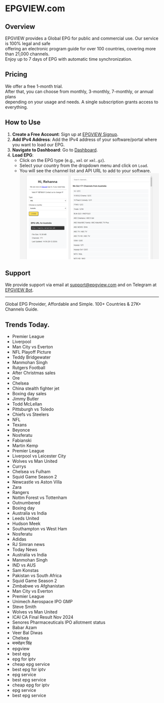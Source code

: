 # EPGVIEW.com



## Overview
EPGVIEW provides a Global EPG for public and commercial use. Our service is 100% legal and safe\
offering an electronic program guide for over 100 countries, covering more than 21,000 channels.\
Enjoy up to 7 days of EPG with automatic time synchronization.

## Pricing
We offer a free 1-month trial. \
After that, you can choose from monthly, 3-monthly, 7-monthly, or annual plans \
depending on your usage and needs. A single subscription grants access to everything.

## How to Use
1. **Create a Free Account**: Sign up at [EPGVIEW Signup](https://epgview.com/signup.php).
2. **Add IPv4 Address**: Add the IPv4 address of your software/portal where you want to load our EPG.
3. **Navigate to Dashboard**: Go to [Dashboard](https://epgview.com/dashboard.php).
4. **Load EPG**:
   - Click on the EPG type (e.g., `xml` or `xml.gz`).
   - Select your country from the dropdown menu and click on `Load`.
   - You will see the channel list and API URL to add to your software.
![EPGVIEW](img/dashboard.png)
## Support
We provide support via email at [support@epgview.com](mailto:support@epgview.com) and on Telegram at [EPGVIEW Bot](https://t.me/epgview_bot).

---

Global EPG Provider, Affordable and Simple. 100+ Countries & 27K+ Channels Guide.

## Trends Today.

- Premier League
- Liverpool
- Man City vs Everton
- NFL Playoff Picture
- Teddy Bridgewater
- Manmohan Singh
- Rutgers Football
- After Christmas sales
- Ore
- Chelsea
- China stealth fighter jet
- Boxing day sales
- Jimmy Butler
- Todd McLellan
- Pittsburgh vs Toledo
- Chiefs vs Steelers
- NFL
- Texans
- Beyonce
- Nosferatu
- Fabianski
- Martin Kemp
- Premier League
- Liverpool vs Leicester City
- Wolves vs Man United
- Currys
- Chelsea vs Fulham
- Squid Game Season 2
- Newcastle vs Aston Villa
- Zara
- Rangers
- Nottm Forest vs Tottenham
- Outnumbered
- Boxing day
- Australia vs India
- Leeds United
- Hudson Meek
- Southampton vs West Ham
- Nosferatu
- Adidas
- RJ Simran news
- Today News
- Australia vs India
- Manmohan Singh
- IND vs AUS
- Sam Konstas
- Pakistan vs South Africa
- Squid Game Season 2
- Zimbabwe vs Afghanistan
- Man City vs Everton
- Premier League
- Unimech Aerospace IPO GMP
- Steve Smith
- Wolves vs Man United
- ICAI CA Final Result Nov 2024
- Senores Pharmaceuticals IPO allotment status
- Babar Azam
- Veer Bal Diwas
- Chelsea
- मनमोहन सिंह
- epgview
- best epg
- epg for iptv
- cheap epg service
- best epg for iptv
- epg service
- best epg service
- cheap epg for iptv
- epg service
- best epg service
